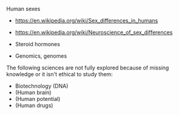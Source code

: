 Human sexes

- https://en.wikipedia.org/wiki/Sex_differences_in_humans
- https://en.wikipedia.org/wiki/Neuroscience_of_sex_differences

- Steroid hormones

- Genomics, genomes

The following sciences are not fully explored because of missing knowledge or it isn't ethical to study them:
- Biotechnology (DNA)
- (Human brain)
- (Human potential)
- (Human drugs)
